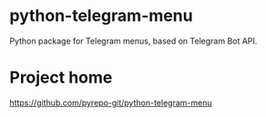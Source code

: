 # python-telegram-menu

Python package for Telegram menus, based on Telegram Bot API. 


# Project home
https://github.com/pyrepo-git/python-telegram-menu
